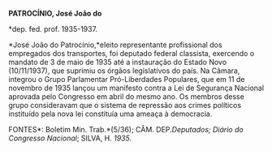 **PATROCÍNIO, José João do**

\*dep. fed. prof. 1935-1937.

*José João do Patrocínio,*eleito representante profissional dos
empregados dos transportes, foi deputado federal classista, exercendo o
mandato de 3 de maio de 1935 até a instauração do Estado Novo
(10/11/1937), que suprimiu os órgãos legislativos do país. Na Câmara,
integrou o Grupo Parlamentar Pró-Liberdades Populares, que em 11 de
novembro de 1935 lançou um manifesto contra a Lei de Segurança Nacional
aprovada pelo Congresso em abril do mesmo ano. Os membros desse grupo
consideravam que o sistema de repressão aos crimes políticos instituído
pela nova lei constituía uma ameaça à democracia.

FONTES*: Boletim Min. Trab.*(5/36); CÂM. DEP.*Deputados; Diário do
Congresso Nacional*; SILVA, H. *1935.*

 
